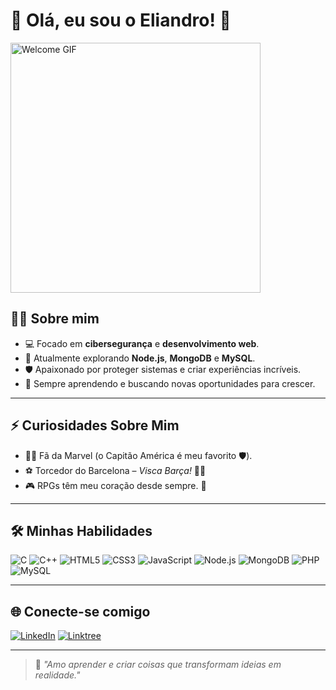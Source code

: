 # 🌟 Olá, eu sou o Eliandro! 🚀

<img src="https://media.giphy.com/media/26tn33aiTi1jkl6H6/giphy.gif" width="400" alt="Welcome GIF">

## 👨‍💻 Sobre mim
- 💻 Focado em **cibersegurança** e **desenvolvimento web**.
- 🚀 Atualmente explorando **Node.js**, **MongoDB** e **MySQL**.
- 🛡️ Apaixonado por proteger sistemas e criar experiências incríveis.
- 🌱 Sempre aprendendo e buscando novas oportunidades para crescer.

---

## ⚡ Curiosidades Sobre Mim
- 🦸‍♂️ Fã da Marvel (o Capitão América é meu favorito 🛡️).
- ⚽ Torcedor do Barcelona – *Visca Barça!* 🔵🔴
- 🎮 RPGs têm meu coração desde sempre. 💜

---

## 🛠️ Minhas Habilidades
![C](https://img.shields.io/badge/-C-A8B9CC?style=for-the-badge&logo=c&logoColor=white)
![C++](https://img.shields.io/badge/-C++-00599C?style=for-the-badge&logo=c%2B%2B&logoColor=white)
![HTML5](https://img.shields.io/badge/-HTML5-E34F26?style=for-the-badge&logo=html5&logoColor=white)
![CSS3](https://img.shields.io/badge/-CSS3-1572B6?style=for-the-badge&logo=css3&logoColor=white)
![JavaScript](https://img.shields.io/badge/-JavaScript-F7DF1E?style=for-the-badge&logo=javascript&logoColor=black)
![Node.js](https://img.shields.io/badge/-Node.js-339933?style=for-the-badge&logo=node.js&logoColor=white)
![MongoDB](https://img.shields.io/badge/-MongoDB-47A248?style=for-the-badge&logo=mongodb&logoColor=white)
![PHP](https://img.shields.io/badge/-PHP-777BB4?style=for-the-badge&logo=php&logoColor=white)
![MySQL](https://img.shields.io/badge/-MySQL-4479A1?style=for-the-badge&logo=mysql&logoColor=white)

---

## 🌐 Conecte-se comigo
[![LinkedIn](https://img.shields.io/badge/LinkedIn-0A66C2?style=for-the-badge&logo=linkedin&logoColor=white)](https://www.linkedin.com/in/eliandro-faustino-b37b4a282/) [![Linktree](https://img.shields.io/badge/Linktree-39E09B?style=for-the-badge&logo=linktree&logoColor=white)](https://linktr.ee/eliandrosergio)

---

> 🌟 *"Amo aprender e criar coisas que transformam ideias em realidade."*
